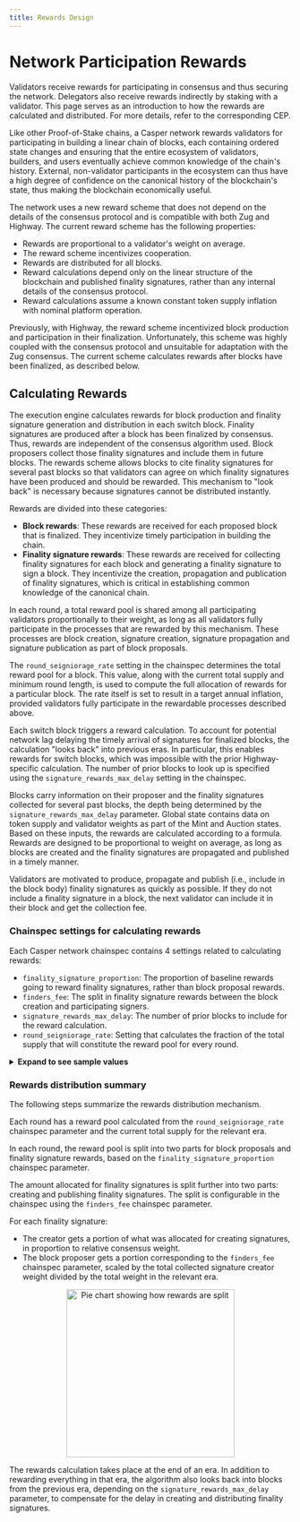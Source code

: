 ```yaml
---
title: Rewards Design
---
```


# Network Participation Rewards

<!-- TODO Check existing pages describing rewards under economics. Refactor and update these pages. -->

Validators receive rewards for participating in consensus and thus securing the network. Delegators also receive rewards indirectly by staking with a validator. This page serves as an introduction to how the rewards are calculated and distributed. For more details, refer to the corresponding CEP. <!-- TODO Link here to the future CEP. -->

Like other Proof-of-Stake chains, a Casper network rewards validators for participating in building a linear chain of blocks, each containing ordered state changes and ensuring that the entire ecosystem of validators, builders, and users eventually achieve common knowledge of the chain's history. External, non-validator participants in the ecosystem can thus have a high degree of confidence on the canonical history of the blockchain's state, thus making the blockchain economically useful.

<!-- TODO link to Zug and Highway once PR 1427 merges-->
The network uses a new reward scheme that does not depend on the details of the consensus protocol and is compatible with both Zug and Highway. The current reward scheme has the following properties:

- Rewards are proportional to a validator's weight on average.
- The reward scheme incentivizes cooperation.
- Rewards are distributed for all blocks.
- Reward calculations depend only on the linear structure of the blockchain and published finality signatures, rather than any internal details of the consensus protocol.
- Reward calculations assume a known constant token supply inflation with nominal platform operation.

Previously, with Highway, the reward scheme incentivized block production and participation in their finalization. Unfortunately, this scheme was highly coupled with the consensus protocol and unsuitable for adaptation with the Zug consensus. The current scheme calculates rewards after blocks have been finalized, as described below.

## Calculating Rewards

The execution engine calculates rewards for block production and finality signature generation and distribution in each switch block. Finality signatures are produced after a block has been finalized by consensus. Thus, rewards are independent of the consensus algorithm used. Block proposers collect those finality signatures and include them in future blocks. The rewards scheme allows blocks to cite finality signatures for several past blocks so that validators can agree on which finality signatures have been produced and should be rewarded. This mechanism to "look back" is necessary because signatures cannot be distributed instantly.

Rewards are divided into these categories:

- **Block rewards**: These rewards are received for each proposed block that is finalized. They incentivize timely participation in building the chain.
- **Finality signature rewards**: These rewards are received for collecting finality signatures for each block and generating a finality signature to sign a block. They incentivize the creation, propagation and publication of finality signatures, which is critical in establishing common knowledge of the canonical chain.

In each round, a total reward pool is shared among all participating validators proportionally to their weight, as long as all validators fully participate in the processes that are rewarded by this mechanism. These processes are block creation, signature creation, signature propagation and signature publication as part of block proposals. 

The `round_seigniorage_rate` setting in the chainspec determines the total reward pool for a block. This value, along with the current total supply and minimum round length, is used to compute the full allocation of rewards for a particular block. The rate itself is set to result in a target annual inflation, provided validators fully participate in the rewardable processes described above.

Each switch block triggers a reward calculation. To account for potential network lag delaying the timely arrival of signatures for finalized blocks, the calculation "looks back" into previous eras. In particular, this enables rewards for switch blocks, which was impossible with the prior Highway-specific calculation. The number of prior blocks to look up is specified using the `signature_rewards_max_delay` setting in the chainspec.

Blocks carry information on their proposer and the finality signatures collected for several past blocks, the depth being determined by the `signature_rewards_max_delay` parameter. Global state contains data on token supply and validator weights as part of the Mint and Auction states. Based on these inputs, the rewards are calculated according to a formula. Rewards are designed to be proportional to weight on average, as long as blocks are created and the finality signatures are propagated and published in a timely manner. <!-- TODO Link to the formula in the CEP or elsewhere -->

Validators are motivated to produce, propagate and publish (i.e., include in the block body) finality signatures as quickly as possible. If they do not include a finality signature in a block, the next validator can include it in their block and get the collection fee.

### Chainspec settings for calculating rewards

Each Casper network chainspec contains 4 settings related to calculating rewards:

- `finality_signature_proportion`: The proportion of baseline rewards going to reward finality signatures, rather than block proposal rewards.
- `finders_fee`: The split in finality signature rewards between the block creation and participating signers.
- `signature_rewards_max_delay`: The number of prior blocks to include for the reward calculation.
- `round_seigniorage_rate`: Setting that calculates the fraction of the total supply that will constitute the reward pool for every round.

<details>
<summary><b>Expand to see sample values</b></summary>

```json
# The split in finality signature rewards between block producer and participating signers.
finders_fee = [1, 5]
# The proportion of baseline rewards going to reward finality signatures specifically.
finality_signature_proportion = [1, 2]
# Lookback interval indicating which past block we are looking at to reward.
signature_rewards_max_delay = 3
...
# Round seigniorage rate represented as a fraction of the total supply.
#
# Annual issuance: 8%
# Minimum block time: 2^14 milliseconds
# Ticks per year: 31536000000
#
# (1+0.08)^((2^14)/31536000000)-1 is expressed as a fractional number below
# Python:
# from fractions import Fraction
# Fraction((1 + 0.08)**((2**14)/31536000000) - 1).limit_denominator(1000000000)
round_seigniorage_rate = [7, 175070816]
```

</details>


### Rewards distribution summary

The following steps summarize the rewards distribution mechanism.

Each round has a reward pool calculated from the `round_seigniorage_rate` chainspec parameter and the current total supply for the relevant era.

In each round, the reward pool is split into two parts for block proposals and finality signature rewards, based on the `finality_signature_proportion` chainspec parameter. 

The amount allocated for finality signatures is split further into two parts: creating and publishing finality signatures. The split is configurable in the chainspec using the `finders_fee` chainspec parameter. 

For each finality signature:
- The creator gets a portion of what was allocated for creating signatures, in proportion to relative consensus weight.
- The block proposer gets a portion corresponding to the `finders_fee` chainspec parameter, scaled by the total collected signature creator weight divided by the total weight in the relevant era.

<p align="center">
<img src={"/image/design/rewards-pot.png"} alt="Pie chart showing how rewards are split" width="300"/>
</p>

The rewards calculation takes place at the end of an era. In addition to rewarding everything in that era, the algorithm also looks back into blocks from the previous era, depending on the `signature_rewards_max_delay` parameter, to compensate for the delay in creating and distributing finality signatures.
